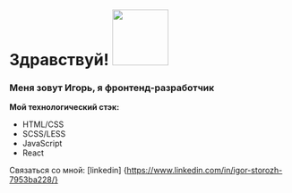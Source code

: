 # Здравствуй! <img src="https://media1.giphy.com/media/YmTyGDmIubn6E/giphy.gif?cid=ecf05e470fku6vfvmi9m3newjaet4z9fn6bzl5wsm29jt88w&rid=giphy.gif&ct=g" width="100">

### Меня зовут Игорь, я фронтенд-разработчик

**Мой технологический стэк:**
* HTML/CSS
* SCSS/LESS
* JavaScript
* React


Связаться со мной: [linkedin] {https://www.linkedin.com/in/igor-storozh-7953ba228/}

